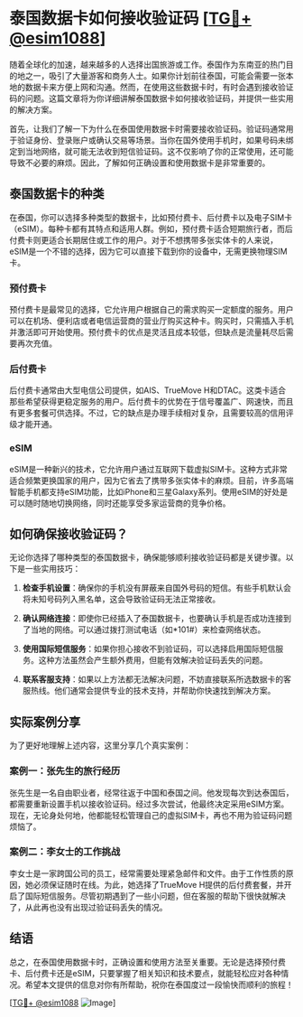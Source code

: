 # 泰国数据卡如何接收验证码 [[TG💪+ @esim1088](https://t.me/s/esim1088)]

随着全球化的加速，越来越多的人选择出国旅游或工作。泰国作为东南亚的热门目的地之一，吸引了大量游客和商务人士。如果你计划前往泰国，可能会需要一张本地的数据卡来方便上网和沟通。然而，在使用这些数据卡时，有时会遇到接收验证码的问题。这篇文章将为你详细讲解泰国数据卡如何接收验证码，并提供一些实用的解决方案。

首先，让我们了解一下为什么在泰国使用数据卡时需要接收验证码。验证码通常用于验证身份、登录账户或确认交易等场景。当你在国外使用手机时，如果号码未绑定到当地网络，就可能无法收到短信验证码。这不仅影响了你的正常使用，还可能导致不必要的麻烦。因此，了解如何正确设置和使用数据卡是非常重要的。

## 泰国数据卡的种类

在泰国，你可以选择多种类型的数据卡，比如预付费卡、后付费卡以及电子SIM卡（eSIM）。每种卡都有其特点和适用人群。例如，预付费卡适合短期旅行者，而后付费卡则更适合长期居住或工作的用户。对于不想携带多张实体卡的人来说，eSIM是一个不错的选择，因为它可以直接下载到你的设备中，无需更换物理SIM卡。

### 预付费卡

预付费卡是最常见的选择，它允许用户根据自己的需求购买一定额度的服务。用户可以在机场、便利店或者电信运营商的营业厅购买这种卡。购买时，只需插入手机并激活即可开始使用。预付费卡的优点是灵活且成本较低，但缺点是流量耗尽后需要再次充值。

### 后付费卡

后付费卡通常由大型电信公司提供，如AIS、TrueMove H和DTAC。这类卡适合那些希望获得更稳定服务的用户。后付费卡的优势在于信号覆盖广、网速快，而且有更多套餐可供选择。不过，它的缺点是办理手续相对复杂，且需要较高的信用评级才能开通。

### eSIM

eSIM是一种新兴的技术，它允许用户通过互联网下载虚拟SIM卡。这种方式非常适合频繁更换国家的用户，因为它省去了携带多张实体卡的麻烦。目前，许多高端智能手机都支持eSIM功能，比如iPhone和三星Galaxy系列。使用eSIM的好处是可以随时随地切换网络，同时还能享受多家运营商的竞争价格。

## 如何确保接收验证码？

无论你选择了哪种类型的泰国数据卡，确保能够顺利接收验证码都是关键步骤。以下是一些实用技巧：

1. **检查手机设置**：确保你的手机没有屏蔽来自国外号码的短信。有些手机默认会将未知号码列入黑名单，这会导致验证码无法正常接收。
   
2. **确认网络连接**：即使你已经插入了泰国数据卡，也要确认手机是否成功连接到了当地的网络。可以通过拨打测试电话（如*101#）来检查网络状态。

3. **使用国际短信服务**：如果你担心接收不到验证码，可以选择启用国际短信服务。这种方法虽然会产生额外费用，但能有效解决验证码丢失的问题。

4. **联系客服支持**：如果以上方法都无法解决问题，不妨直接联系所选数据卡的客服热线。他们通常会提供专业的技术支持，并帮助你快速找到解决方案。

## 实际案例分享

为了更好地理解上述内容，这里分享几个真实案例：

### 案例一：张先生的旅行经历

张先生是一名自由职业者，经常往返于中国和泰国之间。他发现每次到达泰国后，都需要重新设置手机以接收验证码。经过多次尝试，他最终决定采用eSIM方案。现在，无论身处何地，他都能轻松管理自己的虚拟SIM卡，再也不用为验证码问题烦恼了。

### 案例二：李女士的工作挑战

李女士是一家跨国公司的员工，经常需要处理紧急邮件和文件。由于工作性质的原因，她必须保证随时在线。为此，她选择了TrueMove H提供的后付费套餐，并开启了国际短信服务。尽管初期遇到了一些小问题，但在客服的帮助下很快就解决了，从此再也没有出现过验证码丢失的情况。

## 结语

总之，在泰国使用数据卡时，正确设置和使用方法至关重要。无论是选择预付费卡、后付费卡还是eSIM，只要掌握了相关知识和技术要点，就能轻松应对各种情况。希望本文提供的信息对你有所帮助，祝你在泰国度过一段愉快而顺利的旅程！

[[TG💪+ @esim1088](https://t.me/s/esim1088) ![Image](https://i.postimg.cc/4NQfJmqS/Snipaste-2025-05-13-00-14-12.png)]